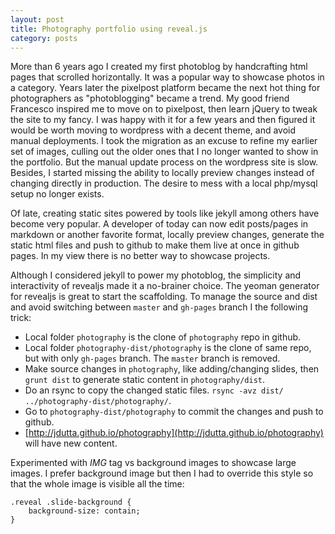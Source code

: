 ```yaml
---
layout: post
title: Photography portfolio using reveal.js
category: posts
---
```


More than 6 years ago I created my first photoblog by handcrafting html pages that scrolled horizontally.
It was a popular way to showcase photos in a category. Years later the pixelpost platform became the
next hot thing for photographers as "photoblogging" became a trend. 
My good friend Francesco inspired me to move on to pixelpost, then learn jQuery to tweak the site 
to my fancy. I was happy with it for a few years and then figured it would be worth moving to 
wordpress with a decent theme, and avoid manual deployments. I took the migration as an excuse to
refine my earlier set of images, culling out the older ones that I no longer wanted to show in 
the portfolio. But the manual update process on the wordpress site is slow. Besides, I started
missing the ability to locally preview changes instead of changing directly in production. 
The desire to mess with a local php/mysql setup no longer exists.

Of late, creating static sites powered by tools like jekyll among others have become very popular.
A developer of today can now edit posts/pages in markdown or another favorite format, locally
preview changes, generate the static html files and push to github to make them live
at once in github pages. In my view there is no better way to showcase projects.

Although I considered jekyll to power my photoblog, the simplicity and interactivity of revealjs
made it a no-brainer choice. The yeoman generator for revealjs is great to start the scaffolding.
To manage the source and dist and avoid switching between `master` and `gh-pages` branch I the
following trick:

* Local folder `photography` is the clone of `photography` repo in github.
* Local folder `photography-dist/photography` is the clone of same repo, but with only `gh-pages` 
branch. The `master` branch is removed.
* Make source changes in `photography`, like adding/changing slides, then `grunt dist` to generate
static content in `photography/dist`.
* Do an rsync to copy the changed static files. `rsync -avz dist/ ../photography-dist/photography/`.
* Go to `photography-dist/photography` to commit the changes and push to github.
* [http://jdutta.github.io/photography](http://jdutta.github.io/photography) will have new content.

Experimented with *IMG* tag vs background images to showcase large images. I prefer background image
but then I had to override this style so that the whole image is visible all the time:

```
.reveal .slide-background {
    background-size: contain;
}
```
